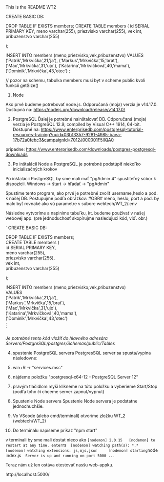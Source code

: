 ﻿This is the README WT2

CREATE BASIC DB:


DROP TABLE IF EXISTS members;
CREATE TABLE members (
	id SERIAL PRIMARY KEY,
	meno varchar(255),
	priezvisko varchar(255),
	vek int,
	pribuzenstvo varchar(255)
	
);


INSERT INTO members (meno,priezvisko,vek,pribuzenstvo)
VALUES 
('Patrik','Mrkvička',21,'ja'),
('Markus','Mrkvička',15,'brat'),
('Max','Mrkvička',31,'ujo'),
('Katarina','Mrkvičková',40,'mama'),
('Dominik','Mrkvička',43,'otec')
;

// pozor na schemu, tabulka members musi byt v scheme public kvoli funkcii getSize()


1) Node

Ako prvé budeme potrebovať node.js.
Odporučaná (moja) verzia je v14.17.0.
Dostupná na: https://nodejs.org/download/release/v14.17.0/

2) PostgreSQL
Ďalej je potrebné nainštalovať DB.
Odporučaná (moja) verzia je PostgreSQL 12.9, compiled by Visual C++ 1914, 64-bit.
Dostupné na: https://www.enterprisedb.com/postgresql-tutorial-resources-training?uuid=03b13357-9281-4985-baea-17b72a0febc3&campaignId=7012J000001F5IIQA0

prípadne: https://www.enterprisedb.com/downloads/postgres-postgresql-downloads

3) Po inštalácii Node a PostgreSQL je potrebné podstúpiť niekoľko inicializačných krokov

Po inštalácii PostgreSQL by sme mali mať "pgAdmin 4" spustiteľný súbor k dispozícii.
Windows -> štart -> hľadať -> "pgAdmin"

Spustíme tento program, ako prvé je potrebné zvoliť username,heslo a pod. k našej DB.
Postupujme podľa obrázkov:
#OBR#
meno, heslo, port a pod. by malo byť rovnaké ako sú parametre v súbore webtech/WT_2/.env

Následne vytvoríme a naplnime tabuľku, kt. budeme používať v našej webovej app.
(pre jednoduchosť skopírujme nasledujuci kód, viď. obr.) 


`
CREATE BASIC DB:  


DROP TABLE IF EXISTS members;  
CREATE TABLE members (  
	id SERIAL PRIMARY KEY,    
	meno varchar(255),  
	priezvisko varchar(255),  
	vek int,  
	pribuzenstvo varchar(255)  
  	
);  


INSERT INTO members (meno,priezvisko,vek,pribuzenstvo)  
VALUES   
('Patrik','Mrkvička',21,'ja'),  
('Markus','Mrkvička',15,'brat'),  
('Max','Mrkvička',31,'ujo'),  
('Katarina','Mrkvičková',40,'mama'),  
('Dominik','Mrkvička',43,'otec')  
;  
`


*Je potrebné tento kód vložiť do hlavného adresára Servers/PostgreSQL/postgres/Schemas/public/Tables*


4) spustenie PostgreSQL servera
PostgresSQL server sa spusta/vypina následovne:

1) win+R -> "services.msc"
2) nájdeme položku "postgresql-x64-12 - PostgreSQL Server 12"
3) pravým tlačidlom myši klikneme na túto položku a vyberieme Start/Stop (podľa toho či chceme server zapnut/vypnut)

5) Spustenie Node servera
Spustenie Node servera je podstatne jednochuchšie.

1) Vo VScode (alebo cmd/terminali) otvoríme zložku WT_2 (webtech/WT_2)
2) Do terminálu napíseme príkaz "npm start"

v terminali by sme mali dostat nieco ako
`
[nodemon] 2.0.15  
[nodemon] to restart at any time, enter `rs`  
[nodemon] watching path(s): *.*  
[nodemon] watching extensions: js,mjs,json    
[nodemon] starting `node index.js`  
Server is up and running on port 5000 ...  
`

Teraz nám už len ostáva otestovať nasšu web-appku.  

http://localhost:5000/

